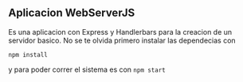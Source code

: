 ## Aplicacion WebServerJS

Es una aplicacion con Express y Handlerbars para la creacion de un servidor basico.
No se te olvida primero instalar las dependecias con
```
npm install
```
y para poder correr el sistema es con ```npm start```